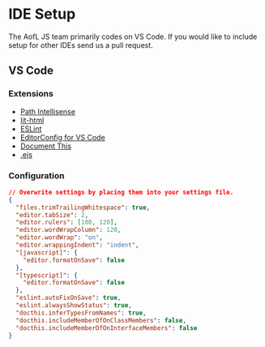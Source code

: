 # IDE Setup

The AofL JS team primarily codes on VS Code. If you would like to include setup for other IDEs send us a pull request.

## VS Code

### Extensions

- [Path Intellisense](https://marketplace.visualstudio.com/items?itemName=christian-kohler.path-intellisense)
- [lit-html](https://marketplace.visualstudio.com/items?itemName=bierner.lit-html)
- [ESLint](https://marketplace.visualstudio.com/items?itemName=dbaeumer.vscode-eslint)
- [EditorConfig for VS Code](https://marketplace.visualstudio.com/items?itemName=EditorConfig.EditorConfig)
- [Document This](https://marketplace.visualstudio.com/items?itemName=joelday.docthis)
- [.ejs](https://marketplace.visualstudio.com/items?itemName=QassimFarid.ejs-language-support)

### Configuration

```json
// Overwrite settings by placing them into your settings file.
{
  "files.trimTrailingWhitespace": true,
  "editor.tabSize": 2,
  "editor.rulers": [100, 120],
  "editor.wordWrapColumn": 120,
  "editor.wordWrap": "on",
  "editor.wrappingIndent": "indent",
  "[javascript]": {
    "editor.formatOnSave": false
  },
  "[typescript]": {
    "editor.formatOnSave": false
  },
  "eslint.autoFixOnSave": true,
  "eslint.alwaysShowStatus": true,
  "docthis.inferTypesFromNames": true,
  "docthis.includeMemberOfOnClassMembers": false,
  "docthis.includeMemberOfOnInterfaceMembers": false
}
```
